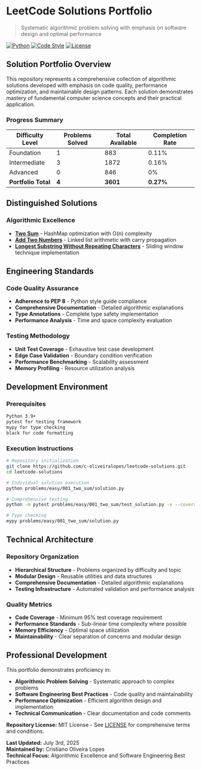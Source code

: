 # LeetCode Solutions Portfolio

> Systematic algorithmic problem solving with emphasis on software design and optimal performance

[![Python](https://img.shields.io/badge/Python-3.9+-blue.svg)](https://www.python.org/)
[![Code Style](https://img.shields.io/badge/Code%20Style-PEP%208-black.svg)](https://www.python.org/dev/peps/pep-0008/)
[![License](https://img.shields.io/badge/License-MIT-green.svg)](LICENSE)

## Solution Portfolio Overview

This repository represents a comprehensive collection of algorithmic solutions developed with emphasis on code quality, performance optimization, and maintainable design patterns. Each solution demonstrates mastery of fundamental computer science concepts and their practical application.

### Progress Summary

| Difficulty Level | Problems Solved | Total Available | Completion Rate |
|------------------|-----------------|-----------------|-----------------|
| Foundation       | 1              | 883             | 0.11%             |
| Intermediate     | 3              | 1872             | 0.16%             |
| Advanced         | 0               | 846              | 0%             |
| **Portfolio Total** | **4**       | **3601**         | **0.27%**         |

## Distinguished Solutions

### Algorithmic Excellence
- **[Two Sum](./problems/easy/001_two_sum/)** - HashMap optimization with O(n) complexity
- **[Add Two Numbers](./problems/medium/002_add_two_numbers/)** - Linked list arithmetic with carry propagation
- **[Longest Substring Without Repeating Characters](./problems/medium/003_longest_substring/)** - Sliding window technique implementation

## Engineering Standards

### Code Quality Assurance
- **Adherence to PEP 8** - Python style guide compliance
- **Comprehensive Documentation** - Detailed algorithmic explanations
- **Type Annotations** - Complete type safety implementation
- **Performance Analysis** - Time and space complexity evaluation

### Testing Methodology
- **Unit Test Coverage** - Exhaustive test case development
- **Edge Case Validation** - Boundary condition verification
- **Performance Benchmarking** - Scalability assessment
- **Memory Profiling** - Resource utilization analysis

## Development Environment

### Prerequisites
```bash
Python 3.9+
pytest for testing framework
mypy for type checking
black for code formatting
```

### Execution Instructions
```bash
# Repository initialization
git clone https://github.com/c-oliveiralopes/leetcode-solutions.git
cd leetcode-solutions

# Individual solution execution
python problems/easy/001_two_sum/solution.py

# Comprehensive testing
python -m pytest problems/easy/001_two_sum/test_solution.py -v --coverage

# Type checking
mypy problems/easy/001_two_sum/solution.py
```

## Technical Architecture

### Repository Organization
- **Hierarchical Structure** - Problems organized by difficulty and topic
- **Modular Design** - Reusable utilities and data structures
- **Comprehensive Documentation** - Detailed algorithmic explanations
- **Testing Infrastructure** - Automated validation and performance analysis

### Quality Metrics
- **Code Coverage** - Minimum 95% test coverage requirement
- **Performance Standards** - Sub-linear time complexity where possible
- **Memory Efficiency** - Optimal space utilization
- **Maintainability** - Clear separation of concerns and modular design

## Professional Development

This portfolio demonstrates proficiency in:
- **Algorithmic Problem Solving** - Systematic approach to complex problems
- **Software Engineering Best Practices** - Code quality and maintainability
- **Performance Optimization** - Efficient algorithm design and implementation
- **Technical Communication** - Clear documentation and code comments

**Repository License:** MIT License - See [LICENSE](LICENSE) for comprehensive terms and conditions.

**Last Updated:** July 3rd, 2025  
**Maintained by:** Cristiano Oliveira Lopes  
**Technical Focus:** Algorithmic Excellence and Software Engineering Best Practices